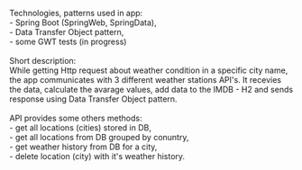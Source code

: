 Technologies, patterns used in app:
<br> - Spring Boot (SpringWeb, SpringData),
<br> - Data Transfer Object pattern,
<br> - some GWT tests (in progress)
<br>
<br>Short description:
<br>While getting Http request about weather condition in a specific city name, the app communicates with 3 different weather stations API's. It recevies the data, calculate the avarage values, add data to the IMDB - H2 and sends response using Data Transfer Object pattern.
<br>
<br>API provides some others methods:
<br> - get all locations (cities) stored in DB,
<br> - get all locations from DB grouped by conuntry,
<br> - get weather history from DB for a city,
<br> - delete location (city) with it's weather history.

